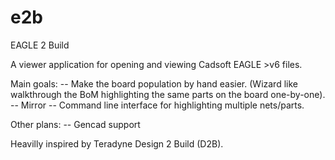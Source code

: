 # e2b
EAGLE 2 Build

A viewer application for opening and viewing Cadsoft EAGLE >v6 files. 

Main goals:
-- Make the board population by hand easier. (Wizard like walkthrough the BoM highlighting the same parts on the board one-by-one).
-- Mirror
-- Command line interface for highlighting multiple nets/parts. 

Other plans:
-- Gencad support

Heavilly inspired by Teradyne Design 2 Build (D2B).
